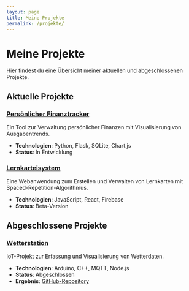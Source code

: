 ```yaml
---
layout: page
title: Meine Projekte
permalink: /projekte/
---
```


# Meine Projekte

Hier findest du eine Übersicht meiner aktuellen und abgeschlossenen Projekte.

## Aktuelle Projekte

### [Persönlicher Finanztracker](/projekte/finanztracker)
Ein Tool zur Verwaltung persönlicher Finanzen mit Visualisierung von Ausgabentrends.
- **Technologien**: Python, Flask, SQLite, Chart.js
- **Status**: In Entwicklung

### [Lernkarteisystem](/projekte/lernkartei)
Eine Webanwendung zum Erstellen und Verwalten von Lernkarten mit Spaced-Repetition-Algorithmus.
- **Technologien**: JavaScript, React, Firebase
- **Status**: Beta-Version

## Abgeschlossene Projekte

### [Wetterstation](/projekte/wetterstation)
IoT-Projekt zur Erfassung und Visualisierung von Wetterdaten.
- **Technologien**: Arduino, C++, MQTT, Node.js
- **Status**: Abgeschlossen
- **Ergebnis**: [GitHub-Repository](https://github.com/username/wetterstation)